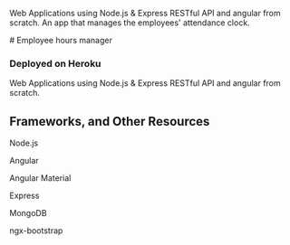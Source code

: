 
Web Applications using Node.js & Express RESTful API and angular from scratch.
An app that manages the employees' attendance clock.

﻿# Employee hours manager
### Deployed on Heroku
Web Applications using Node.js & Express RESTful API and angular from scratch.


## Frameworks, and Other Resources
Node.js

Angular 

Angular Material 

 Express

MongoDB

ngx-bootstrap

